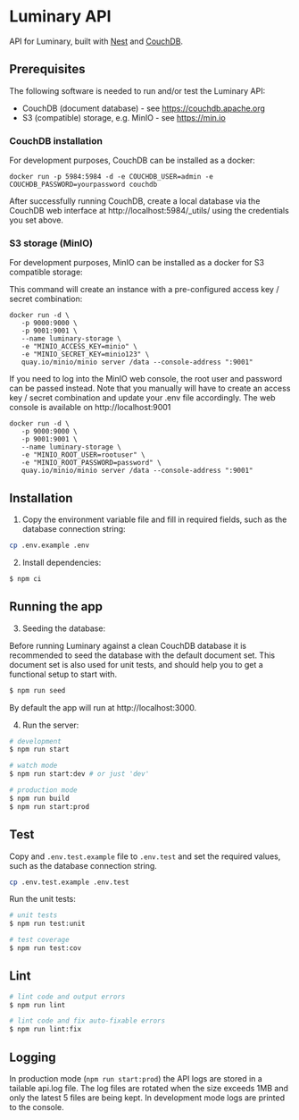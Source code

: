 # Luminary API

API for Luminary, built with [Nest](https://github.com/nestjs/nest) and [CouchDB](https://couchdb.apache.org/).

## Prerequisites

The following software is needed to run and/or test the Luminary API:

-   CouchDB (document database) - see https://couchdb.apache.org
-   S3 (compatible) storage, e.g. MinIO - see https://min.io

### CouchDB installation

For development purposes, CouchDB can be installed as a docker:

```shell
docker run -p 5984:5984 -d -e COUCHDB_USER=admin -e COUCHDB_PASSWORD=yourpassword couchdb
```

After successfully running CouchDB, create a local database via the CouchDB web interface at http://localhost:5984/\_utils/ using the credentials you set above.

### S3 storage (MinIO)

For development purposes, MinIO can be installed as a docker for S3 compatible storage:

This command will create an instance with a pre-configured access key / secret combination:

```shell
docker run -d \
   -p 9000:9000 \
   -p 9001:9001 \
   --name luminary-storage \
   -e "MINIO_ACCESS_KEY=minio" \
   -e "MINIO_SECRET_KEY=minio123" \
   quay.io/minio/minio server /data --console-address ":9001"
```

If you need to log into the MinIO web console, the root user and password can be passed instead. Note that you manually will have to create an access key / secret combination and update your .env file accordingly. The web console is available on http://localhost:9001

```shell
docker run -d \
   -p 9000:9000 \
   -p 9001:9001 \
   --name luminary-storage \
   -e "MINIO_ROOT_USER=rootuser" \
   -e "MINIO_ROOT_PASSWORD=password" \
   quay.io/minio/minio server /data --console-address ":9001"
```

## Installation

1. Copy the environment variable file and fill in required fields, such as the database connection string:

```sh
cp .env.example .env
```

2. Install dependencies:

```sh
$ npm ci
```

## Running the app

3. Seeding the database:

Before running Luminary against a clean CouchDB database it is recommended to seed the database with the default document set. This document set is also used for unit tests, and should help you to get a functional setup to start with.

```sh
$ npm run seed
```

By default the app will run at http://localhost:3000.

4. Run the server:

```sh
# development
$ npm run start

# watch mode
$ npm run start:dev # or just 'dev'

# production mode
$ npm run build
$ npm run start:prod
```

## Test

Copy and `.env.test.example` file to `.env.test` and set the required values, such as the database connection string.

```sh
cp .env.test.example .env.test
```

Run the unit tests:

```sh
# unit tests
$ npm run test:unit

# test coverage
$ npm run test:cov
```

## Lint

```sh
# lint code and output errors
$ npm run lint

# lint code and fix auto-fixable errors
$ npm run lint:fix
```

## Logging

In production mode (`npm run start:prod`) the API logs are stored in a tailable api.log file. The log files are rotated when the size exceeds 1MB and only the latest 5 files are being kept. In development mode logs are printed to the console.
